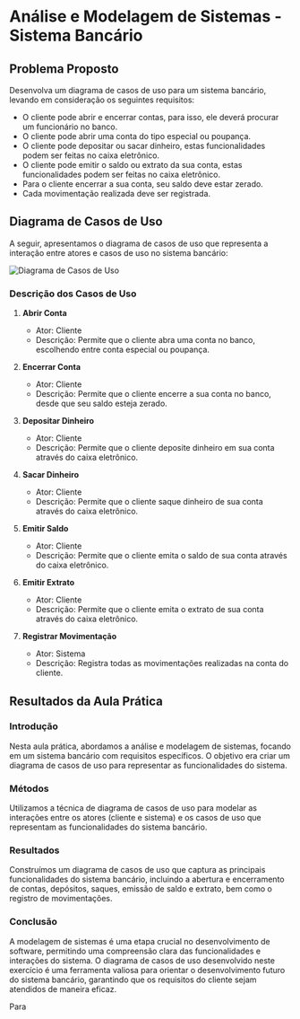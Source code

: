 # Análise e Modelagem de Sistemas - Sistema Bancário

## Problema Proposto

Desenvolva um diagrama de casos de uso para um sistema bancário, levando em consideração os seguintes requisitos:

- O cliente pode abrir e encerrar contas, para isso, ele deverá procurar um funcionário no banco.
- O cliente pode abrir uma conta do tipo especial ou poupança.
- O cliente pode depositar ou sacar dinheiro, estas funcionalidades podem ser feitas no caixa eletrônico.
- O cliente pode emitir o saldo ou extrato da sua conta, estas funcionalidades podem ser feitas no caixa eletrônico.
- Para o cliente encerrar a sua conta, seu saldo deve estar zerado.
- Cada movimentação realizada deve ser registrada.

## Diagrama de Casos de Uso

A seguir, apresentamos o diagrama de casos de uso que representa a interação entre atores e casos de uso no sistema bancário:

![Diagrama de Casos de Uso](link_para_imagem)

### Descrição dos Casos de Uso

1. **Abrir Conta**
    - Ator: Cliente
    - Descrição: Permite que o cliente abra uma conta no banco, escolhendo entre conta especial ou poupança.

2. **Encerrar Conta**
    - Ator: Cliente
    - Descrição: Permite que o cliente encerre a sua conta no banco, desde que seu saldo esteja zerado.

3. **Depositar Dinheiro**
    - Ator: Cliente
    - Descrição: Permite que o cliente deposite dinheiro em sua conta através do caixa eletrônico.

4. **Sacar Dinheiro**
    - Ator: Cliente
    - Descrição: Permite que o cliente saque dinheiro de sua conta através do caixa eletrônico.

5. **Emitir Saldo**
    - Ator: Cliente
    - Descrição: Permite que o cliente emita o saldo de sua conta através do caixa eletrônico.

6. **Emitir Extrato**
    - Ator: Cliente
    - Descrição: Permite que o cliente emita o extrato de sua conta através do caixa eletrônico.

7. **Registrar Movimentação**
    - Ator: Sistema
    - Descrição: Registra todas as movimentações realizadas na conta do cliente.

## Resultados da Aula Prática

### Introdução

Nesta aula prática, abordamos a análise e modelagem de sistemas, focando em um sistema bancário com requisitos específicos. O objetivo era criar um diagrama de casos de uso para representar as funcionalidades do sistema.

### Métodos

Utilizamos a técnica de diagrama de casos de uso para modelar as interações entre os atores (cliente e sistema) e os casos de uso que representam as funcionalidades do sistema bancário.

### Resultados

Construímos um diagrama de casos de uso que captura as principais funcionalidades do sistema bancário, incluindo a abertura e encerramento de contas, depósitos, saques, emissão de saldo e extrato, bem como o registro de movimentações.

### Conclusão

A modelagem de sistemas é uma etapa crucial no desenvolvimento de software, permitindo uma compreensão clara das funcionalidades e interações do sistema. O diagrama de casos de uso desenvolvido neste exercício é uma ferramenta valiosa para orientar o desenvolvimento futuro do sistema bancário, garantindo que os requisitos do cliente sejam atendidos de maneira eficaz.

Para 